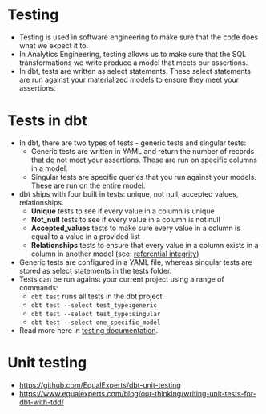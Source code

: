 # Testing

* Testing is used in software engineering to make sure that the code does what we expect it to.
* In Analytics Engineering, testing allows us to make sure that the SQL transformations we write produce a model that meets our assertions.
* In dbt, tests are written as select statements. These select statements are run against your materialized models to ensure they meet your assertions.

# Tests in dbt

* In dbt, there are two types of tests - generic tests and singular tests:
    * Generic tests are written in YAML and return the number of records that do not meet your assertions. These are run on specific columns in a model.
    * Singular tests are specific queries that you run against your models. These are run on the entire model.
* dbt ships with four built in tests: unique, not null, accepted values, relationships.
    * **Unique** tests to see if every value in a column is unique
    * **Not_null** tests to see if every value in a column is not null
    * **Accepted_values** tests to make sure every value in a column is equal to a value in a provided list
    * **Relationships** tests to ensure that every value in a column exists in a column in another model (see: [referential integrity](https://en.wikipedia.org/wiki/Referential_integrity))
* Generic tests are configured in a YAML file, whereas singular tests are stored as select statements in the tests folder.
* Tests can be run against your current project using a range of commands:
    * ```dbt test``` runs all tests in the dbt project.
    * ```dbt test --select test_type:generic```
    * ```dbt test --select test_type:singular```
    * ```dbt test --select one_specific_model```
* Read more here in [testing documentation](https://docs.getdbt.com/reference/node-selection/test-selection-examples).


# Unit testing

* https://github.com/EqualExperts/dbt-unit-testing
* https://www.equalexperts.com/blog/our-thinking/writing-unit-tests-for-dbt-with-tdd/
